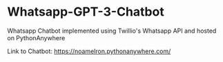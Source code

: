 # Whatsapp-GPT-3-Chatbot
Whatsapp Chatbot implemented using Twillio's Whatsapp API and hosted on PythonAnywhere

Link to Chatbot:
https://noamelron.pythonanywhere.com/
